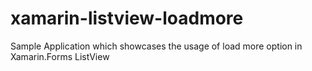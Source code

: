 # xamarin-listview-loadmore
Sample Application which showcases the usage of load more option in Xamarin.Forms ListView
